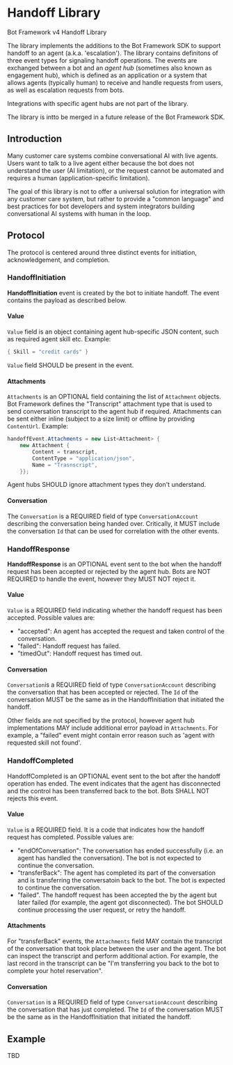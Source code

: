 # Handoff Library

Bot Framework v4 Handoff Library

The library implements the additions to the Bot Framework SDK to support handoff to an agent (a.k.a. 'escalation'). The library contains definitons of three event types for signaling handoff operations. The events are exchanged between a bot and an _agent hub_ (sometimes also known as engagement hub), which is defined as an application or a system that allows agents (typically human) to receive and handle requests from users, as well as escalation requests from bots.

Integrations with specific agent hubs are not part of the library. 

The library is intto be merged in a future release of the Bot Framework SDK.

## Introduction

Many customer care systems combine conversational AI with live agents. Users want to talk to a live agent either because the bot does not understand the user (AI limitation), or the request cannot be automated and requires a human (application-specific limitation).

The goal of this library is not to offer a universal solution for integration with any customer care system, but rather to provide a "common language" and best practices for bot developers and system integrators building conversational AI systems with human in the loop.

## Protocol

The protocol is centered around three distinct events for initiation, acknowledgement, and completion.

### HandoffInitiation

**HandoffInitiation** event is created by the bot to initiate handoff. The event contains the payload as described below.

#### Value

`Value` field is an object containing agent hub-specific JSON content, such as required agent skill etc. Example: 
```C#
{ Skill = "credit cards" }
```
`Value` field SHOULD be present in the event.

#### Attachments

`Attachments` is an OPTIONAL field containing the list of `Attachment` objects. Bot Framework defines the "Transcript" attachment type that is used to send conversation transcript to the agent hub if required. Attachments can be sent either inline (subject to a size limit) or offline by providing `ContentUrl`. Example:
```C#
handoffEvent.Attachments = new List<Attachment> {
    new Attachment {
        Content = transcript,
        ContentType = "application/json",
        Name = "Trasnscript",
    }};
```

Agent hubs SHOULD ignore attachment types they don't understand.

#### Conversation

The `Conversation` is a REQUIRED field of type `ConversationAccount` describing the conversation being handed over. Critically, it MUST include the conversation `Id` that can be used for correlation with the other events.

### HandoffResponse

**HandoffResponse** is an OPTIONAL event sent to the bot when the handoff request has been accepted or rejected by the agent hub. Bots are NOT REQUIRED to handle the event, however they MUST NOT reject it.

#### Value

`Value` is a REQUIRED field indicating whether the handoff request has been accepted. 
Possible values are: 

- "accepted": An agent has accepted the request and taken control of the conversation.
- "failed": Handoff request has failed.
- "timedOut": Handoff request has timed out.

#### Conversation

`Conversation`is a REQUIRED field of type `ConversationAccount` describing the conversation that has been accepted or rejected. The `Id` of the conversation MUST be the same as in the HandoffInitiation that initiated the handoff.

Other fields are not specified by the protocol, however agent hub implementations MAY include additional error payload in `Attachments`. For example, a "failed" event might contain error reason such as 'agent with requested skill not found'. 

### HandoffCompleted

HandoffCompleted is an OPTIONAL event sent to the bot after the handoff operation has ended. The event indicates that the agent has disconnected and the control has been transferred back to the bot. Bots SHALL NOT rejects this event.

#### Value

`Value` is a REQUIRED field. It is a code that indicates how the handoff request has completed. Possible values are: 

- "endOfConversation": The conversation has ended successfully (i.e. an agent has handled the conversation). The bot is not expected to continue the conversation.
- "transferBack": The agent has completed its part of the conversation and is transferring the conversatoin back to the bot. The bot is expected to continue the conversation. 
- "failed". The handoff request has been accepted the by the agent but later failed (for example, the agent got disconnected). The bot SHOULD continue processing the user request, or retry the handoff.

#### Attachments

For "transferBack" events, the `Attachments` field MAY contain the transcript of the conversation that took place between the user and the agent. The bot can inspect the transcript and perform additional action. For example, the last record in the transcript can be "I'm transferring you back to the bot to complete your hotel reservation".

#### Conversation

`Conversation` is a REQUIRED field of type `ConversationAccount` describing the conversation that has just completed. The `Id` of the conversation MUST be the same as in the HandoffInitiation that initiated the handoff.

## Example

TBD
